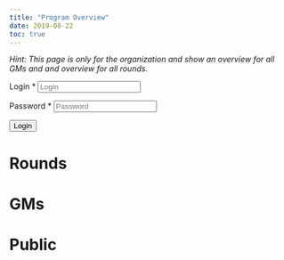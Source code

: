 ```yaml
---
title: "Program Overview"
date: 2019-08-22
toc: true
---
```


_Hint: This page is only for the organization and show an overview for all GMs and and overview for all rounds._

<div class="c-form" id="apollon-login-form">
<form action="#">
<div>
    <p class="c-form--item c-form-field--text">
        <label for="login">Login *</label>
        <input name="login" id="login" type="text" placeholder="Login" required />
    </p>
    <p class="c-form--item c-form-field--text">
        <label for="password">Password *</label>
        <input name="password" id="password" type="password" placeholder="Password" required />
    </p>
    <input id="apollon-login-button" class="c-btn" type="submit" value="Login">
</div>
</form>
</div>


# Rounds

<div id="apollon-rounds-overview"></div>

# GMs

<div id="apollon-gms-overview"></div>

# Public

<div id="apollon-public-overview"></div>





<script src="https://api.gildedernacht.ch/olymp.js"></script>

<script src="/scripts/apollon-model.js"></script>
<script>
    'use strict';

    async function main(event) {
        event.preventDefault();
        const loginForm = document.getElementById('apollon-login-form');

        const apollon = new ApollonModel({
            server: 'https://api.gildedernacht.ch',
            username: loginForm.querySelector('#login').value,
            password: loginForm.querySelector('#password').value
        });

        loginForm.style.display = 'none';

        const games = apollon.getGames();
        const rounds = apollon.getRounds();
        const registrations = await apollon.getRegistrations();

        /*
        TODO

        showRoundsOverview & showGmsOverview are written a bit ugly and just create a HTML.
        For a proof of concepts this is enough. If this functionality is further used, some kind
        of a template should be used.
        */

        function showRoundsOverview() {
            const roundsOverviewNode = document.getElementById('apollon-rounds-overview');
            const fragment = document.createDocumentFragment();

            let html = '';
            Object.keys(rounds).forEach(roundId => {
                const round = rounds[roundId];
                const game = games[round.gameId];
                html += '<h2>' + game.name + ' - ' + game.gm + '</h2>';
                registrations.forEach(registration => {
                    registration.publicBody.rounds.forEach(registrationRoundId => {
                        if (registrationRoundId === roundId) {
                            const name =
                                `${registration.privateBody.name} - ${registration.privateBody.email}`;
                            html += '<div>' + name + '</div>';
                        }
                    });
                });
            });
            roundsOverviewNode.innerHTML = html;
        }

        function showGmsOverview() {
            const gmsOverviewNode = document.getElementById('apollon-gms-overview');
            const fragment = document.createDocumentFragment();

            const gms = {};
            Object.keys(rounds).forEach(roundId => {
                const round = rounds[roundId];
                const game = games[round.gameId];
                if (!(game.gm in gms)) {
                    gms[game.gm] = [];
                }
                gms[game.gm].push(round);
            });

            let html = '';
            Object.keys(gms).forEach(gm => {
                html += '<h2>' + gm + '</h2>';
                gms[gm].forEach(round => {
                    html += '<p>' + games[round.gameId].name + ' ' + round.day + ' ' + round
                        .from + '-' + round.to + '</p>';
                });
            });
            gmsOverviewNode.innerHTML = html;
        }

        showRoundsOverview();
        showGmsOverview();
    }

    document.getElementById('apollon-login-button').addEventListener('click', main);
</script>